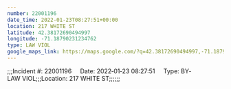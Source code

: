 ```yaml
---
number: 22001196
date_time: 2022-01-23T08:27:51+00:00
location: 217 WHITE ST
latitude: 42.38172690494997
longitude: -71.18790231234762
type: LAW VIOL
google_maps_link: https://maps.google.com/?q=42.38172690494997,-71.18790231234762
---
```


;;;Incident #: 22001196     Date: 2022‐01‐23 08:27:51     Type: BY‐LAW VIOL;;;Location: 217 WHITE ST;;;;;;
